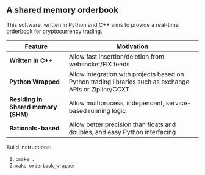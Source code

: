 ## A shared memory orderbook

This software, written in Python and C++ aims to provide a real-time orderbook for cryptocurrency trading.

| Feature | Motivation |
| ---- | --- |
| **Written in C++**| Allow fast insertion/deletion from websocket/FIX feeds |
| **Python Wrapped**| Allow integration with projects based on Python trading libraries such as exchange APIs or Zipline/CCXT |
| **Residing in Shared memory (SHM)**| Allow multiprocess, independant, service-based running logic |
| **Rationals-based**| Allow better precision than floats and doubles, and easy Python interfacing |



Build instructions:

1. `cmake .`
2. `make orderbook_wrapper`




